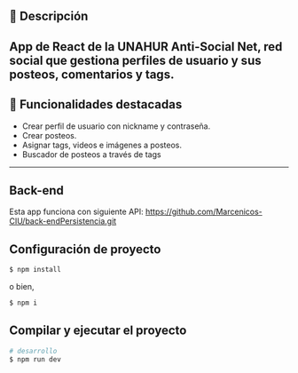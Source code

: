 ## 📘 Descripción

App de React de la UNAHUR Anti-Social Net, red social que gestiona perfiles de usuario y sus posteos, comentarios y tags. 
---

## 🚀 Funcionalidades destacadas

- Crear perfil de usuario con nickname y contraseña.  
- Crear posteos.
- Asignar tags, videos e imágenes a posteos.
- Buscador de posteos a través de tags

---
## Back-end

Esta app funciona con siguiente API: https://github.com/Marcenicos-CIU/back-endPersistencia.git

## Configuración de proyecto

```bash
$ npm install
```
o bien,

```bash
$ npm i
```

## Compilar y ejecutar el proyecto 


```bash
# desarrollo
$ npm run dev
``` 
